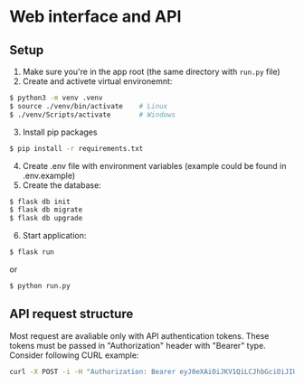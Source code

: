 # Web interface and API
## Setup
1. Make sure you're in the app root (the same directory with ```run.py``` file)
2. Create and activete virtual environemnt:
```bash
$ python3 -m venv .venv
$ source ./venv/bin/activate    # Linux
$ ./venv/Scripts/activate       # Windows
```
3. Install pip packages
```bash
$ pip install -r requirements.txt
```
4. Create .env file with environment variables (example could be found in .env.example)
5. Create the database:
```bash
$ flask db init
$ flask db migrate
$ flask db upgrade
```
6. Start application:
```bash
$ flask run
``` 
or 
```bash
$ python run.py
```

## API request structure
Most request are avaliable only with API authentication tokens. These tokens must be passed in "Authorization" header with "Bearer" type. Consider following CURL example:
```bash
curl -X POST -i -H "Authorization: Bearer eyJ0eXAiOiJKV1QiLCJhbGciOiJIUzI1NiJ9.eyJrZXkiOiJITnJpZFFDWFVFQm9pV3h3QXJNZVlVdHhOZHRZa1ZJbCIsImV4cCI6MTY0OTk1MTE0OH0.Y4wNi4TkcGzLY-q7pTg6Au_tXQMeOXoN0psshC8cFso" http://127.0.0.1:5000/api/whoami
```